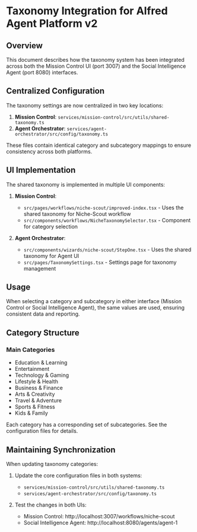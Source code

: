 # Taxonomy Integration for Alfred Agent Platform v2

## Overview
This document describes how the taxonomy system has been integrated across both the Mission Control UI (port 3007) and the Social Intelligence Agent (port 8080) interfaces.

## Centralized Configuration
The taxonomy settings are now centralized in two key locations:

1. **Mission Control**: `services/mission-control/src/utils/shared-taxonomy.ts`
2. **Agent Orchestrator**: `services/agent-orchestrator/src/config/taxonomy.ts`

These files contain identical category and subcategory mappings to ensure consistency across both platforms.

## UI Implementation
The shared taxonomy is implemented in multiple UI components:

1. **Mission Control**: 
   - `src/pages/workflows/niche-scout/improved-index.tsx` - Uses the shared taxonomy for Niche-Scout workflow
   - `src/components/workflows/NicheTaxonomySelector.tsx` - Component for category selection

2. **Agent Orchestrator**: 
   - `src/components/wizards/niche-scout/StepOne.tsx` - Uses the shared taxonomy for Agent UI
   - `src/pages/TaxonomySettings.tsx` - Settings page for taxonomy management

## Usage
When selecting a category and subcategory in either interface (Mission Control or Social Intelligence Agent), the same values are used, ensuring consistent data and reporting.

## Category Structure

### Main Categories
- Education & Learning
- Entertainment
- Technology & Gaming
- Lifestyle & Health
- Business & Finance
- Arts & Creativity
- Travel & Adventure
- Sports & Fitness
- Kids & Family

Each category has a corresponding set of subcategories. See the configuration files for details.

## Maintaining Synchronization
When updating taxonomy categories:

1. Update the core configuration files in both systems:
   - `services/mission-control/src/utils/shared-taxonomy.ts`
   - `services/agent-orchestrator/src/config/taxonomy.ts`

2. Test the changes in both UIs:
   - Mission Control: http://localhost:3007/workflows/niche-scout
   - Social Intelligence Agent: http://localhost:8080/agents/agent-1
